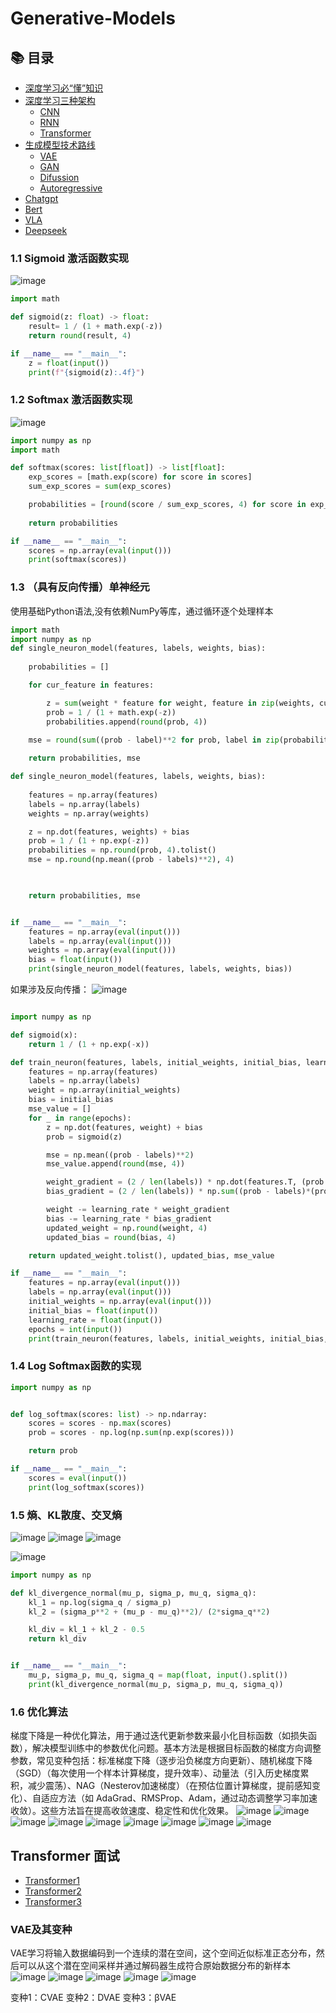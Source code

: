 # Generative-Models

## 📚 目录

- [深度学习必“懂”知识](#深度学习必“懂”知识)
- [深度学习三种架构](#深度学习三种架构)
  - [CNN](#CNN)  
  - [RNN](#RNN)
  - [Transformer](#Transformer)
- [生成模型技术路线](#生成模型技术路线)
  - [VAE](#VAE)
  - [GAN](#GAN)
  - [Difussion](#Difussion)
  - [Autoregressive](#Autoregressive)
- [Chatgpt](#Chatgpt)
- [Bert](#Bert)
- [VLA](#VLA)
- [Deepseek](#Deepseek)

### 1.1 Sigmoid 激活函数实现
![image](https://github.com/user-attachments/assets/02cf363d-cd7a-4203-8dbb-3833bcc96ff8)


```python 
import math

def sigmoid(z: float) -> float:
    result= 1 / (1 + math.exp(-z))
    return round(result, 4)

if __name__ == "__main__":
    z = float(input())
    print(f"{sigmoid(z):.4f}")
```

### 1.2 Softmax 激活函数实现
![image](https://github.com/user-attachments/assets/e8799da9-e3db-4f16-a563-ae2a86a4b3c8)

```python 
import numpy as np
import math

def softmax(scores: list[float]) -> list[float]:
    exp_scores = [math.exp(score) for score in scores]
    sum_exp_scores = sum(exp_scores)

    probabilities = [round(score / sum_exp_scores, 4) for score in exp_scores]
    
    return probabilities

if __name__ == "__main__":
    scores = np.array(eval(input()))
    print(softmax(scores))
```

### 1.3 （具有反向传播）单神经元
使用基础Python语法,没有依赖NumPy等库，通过循环逐个处理样本

```python 
import math
import numpy as np
def single_neuron_model(features, labels, weights, bias):
    
    probabilities = []

    for cur_feature in features:

        z = sum(weight * feature for weight, feature in zip(weights, cur_feature)) + bias
        prob = 1 / (1 + math.exp(-z))
        probabilities.append(round(prob, 4))

    mse = round(sum((prob - label)**2 for prob, label in zip(probabilities, labels)) / len(labels), 4)
    
    return probabilities, mse

def single_neuron_model(features, labels, weights, bias):
    
    features = np.array(features)
    labels = np.array(labels)
    weights = np.array(weights)

    z = np.dot(features, weights) + bias
    prob = 1 / (1 + np.exp(-z))
    probabilities = np.round(prob, 4).tolist()
    mse = np.round(np.mean((prob - labels)**2), 4)


    
    return probabilities, mse


if __name__ == "__main__":
    features = np.array(eval(input()))
    labels = np.array(eval(input()))
    weights = np.array(eval(input()))
    bias = float(input())
    print(single_neuron_model(features, labels, weights, bias))
```

如果涉及反向传播：
![image](https://github.com/user-attachments/assets/b5d437c7-ea03-46b6-bf9d-4fb56d6e63db)

```python

import numpy as np

def sigmoid(x):
    return 1 / (1 + np.exp(-x))

def train_neuron(features, labels, initial_weights, initial_bias, learning_rate, epochs):
    features = np.array(features)
    labels = np.array(labels)
    weight = np.array(initial_weights)
    bias = initial_bias
    mse_value = []
    for _ in range(epochs):
        z = np.dot(features, weight) + bias
        prob = sigmoid(z)

        mse = np.mean((prob - labels)**2)
        mse_value.append(round(mse, 4))

        weight_gradient = (2 / len(labels)) * np.dot(features.T, (prob - labels) * (prob * (1 - prob))) 
        bias_gradient = (2 / len(labels)) * np.sum((prob - labels)*(prob * (1 - prob)))

        weight -= learning_rate * weight_gradient
        bias -= learning_rate * bias_gradient
        updated_weight = np.round(weight, 4)
        updated_bias = round(bias, 4)

    return updated_weight.tolist(), updated_bias, mse_value

if __name__ == "__main__":
    features = np.array(eval(input()))
    labels = np.array(eval(input()))
    initial_weights = np.array(eval(input()))
    initial_bias = float(input())
    learning_rate = float(input())
    epochs = int(input())
    print(train_neuron(features, labels, initial_weights, initial_bias, learning_rate, epochs))


```

### 1.4 Log Softmax函数的实现

```python
import numpy as np


def log_softmax(scores: list) -> np.ndarray:
    scores = scores - np.max(scores)
    prob = scores - np.log(np.sum(np.exp(scores)))

    return prob

if __name__ == "__main__":
    scores = eval(input())
    print(log_softmax(scores))
```

### 1.5 熵、KL散度、交叉熵
![image](https://github.com/user-attachments/assets/959bf521-4046-49c5-a024-99795f02a0b4)
![image](https://github.com/user-attachments/assets/50982527-7e33-4b32-ac8f-b1af5feee25e)
![image](https://github.com/user-attachments/assets/407066ad-2417-4b42-9bd2-fab20df13679)

![image](https://github.com/user-attachments/assets/47c379dc-f7bf-44de-9fb2-7c222a95cded)

```python
import numpy as np

def kl_divergence_normal(mu_p, sigma_p, mu_q, sigma_q):
    kl_1 = np.log(sigma_q / sigma_p)
    kl_2 = (sigma_p**2 + (mu_p - mu_q)**2)/ (2*sigma_q**2)

    kl_div = kl_1 + kl_2 - 0.5
    return kl_div


if __name__ == "__main__":
    mu_p, sigma_p, mu_q, sigma_q = map(float, input().split())
    print(kl_divergence_normal(mu_p, sigma_p, mu_q, sigma_q))
```

### 1.6 优化算法

梯度下降是一种优化算法，用于通过迭代更新参数来最小化目标函数（如损失函数），解决模型训练中的参数优化问题。基本方法是根据目标函数的梯度方向调整参数，常见变种包括：标准梯度下降（逐步沿负梯度方向更新）、随机梯度下降（SGD）（每次使用一个样本计算梯度，提升效率）、动量法（引入历史梯度累积，减少震荡）、NAG（Nesterov加速梯度）（在预估位置计算梯度，提前感知变化）、自适应方法（如 AdaGrad、RMSProp、Adam，通过动态调整学习率加速收敛）。这些方法旨在提高收敛速度、稳定性和优化效果。
![image](https://github.com/user-attachments/assets/d397c91a-8037-48b2-a4cd-5746ad8cecaa)
![image](https://github.com/user-attachments/assets/927b7fc2-6a24-43bd-a62a-5ea02729dfb7)
![image](https://github.com/user-attachments/assets/5fdff66e-8fee-47ec-b985-4c767ac883f8)
![image](https://github.com/user-attachments/assets/dadc7dd9-1d0e-4911-bd19-c9c707aa212e)
![image](https://github.com/user-attachments/assets/2bb7a265-3aa7-4d9b-99c4-99f364d8028d)
![image](https://github.com/user-attachments/assets/bb1e90d6-e3d5-4d18-99bc-1cbfdd48d89f)
![image](https://github.com/user-attachments/assets/3fa80ab1-596a-4987-b5a7-afcb8e291430)
![image](https://github.com/user-attachments/assets/5841d2d8-4306-43a4-b129-fc72f92edf57)
![image](https://github.com/user-attachments/assets/46ca7274-a82c-4671-ba39-58d3690df9f5)


## Transformer 面试
- [Transformer1](https://zhuanlan.zhihu.com/p/438625445)  
- [Transformer2](https://zhuanlan.zhihu.com/p/363466672)  
- [Transformer3](https://zhuanlan.zhihu.com/p/148656446)


### VAE及其变种

VAE学习将输入数据编码到一个连续的潜在空间，这个空间近似标准正态分布，然后可以从这个潜在空间采样并通过解码器生成符合原始数据分布的新样本
![image](https://github.com/user-attachments/assets/4ba95eea-c9ab-4a89-af81-7793c2d8bca2)
![image](https://github.com/user-attachments/assets/e508c84a-27a4-4554-a365-b98fe78d864d)
![image](https://github.com/user-attachments/assets/7d2cafd5-2876-4597-a300-f4dccd5deec5)
![image](https://github.com/user-attachments/assets/916f93e3-44a0-4ca3-a019-43395099035f)
![image](https://github.com/user-attachments/assets/9c022246-b226-44d0-ac83-b662b0990dd6)






变种1：CVAE
变种2：DVAE
变种3：βVAE






